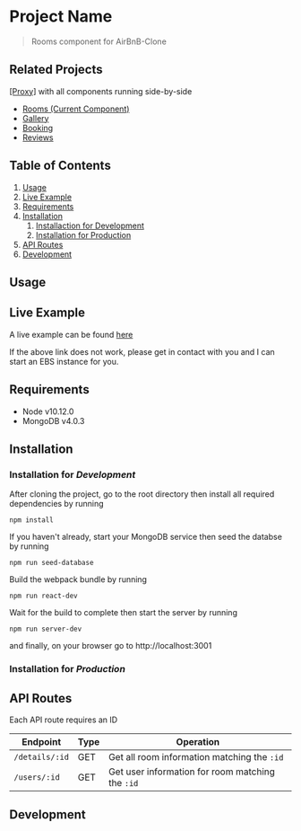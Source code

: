 # Project Name

> Rooms component for AirBnB-Clone

## Related Projects
  [[Proxy]](https://github.com/rpt09-mulder/proxy-allen) with all components running side-by-side


  - [Rooms (Current Component)](https://github.com/rpt09-mulder/rooms)
  - [Gallery](https://github.com/rpt09-mulder/gallery)
  - [Booking](https://github.com/rpt09-mulder/booking)
  - [Reviews](https://github.com/rpt09-mulder/reviews)

## Table of Contents
1. [Usage](#Usage)
1. [Live Example](#Live-Example)
1. [Requirements](#Requirements)
1. [Installation](#Installation)
    1. [Installaction for Development](#Installation-for-development)
    2. [Installation for Production](#Installation-for-development)
1. [API Routes](#API-Routes)
1. [Development](#Development)


## Usage

## Live Example
A live example can be found [here](http://rooms.4gk2mkr3wk.us-west-2.elasticbeanstalk.com/)

If the above link does not work, please get in contact with you and I can start an EBS instance for you.

## Requirements
- Node v10.12.0
- MongoDB v4.0.3

## Installation
### Installation for _Development_

After cloning the project, go to the root directory then install all required dependencies by running
```
npm install
```

If you haven't already, start your MongoDB service then seed the databse by running
```
npm run seed-database
```

Build the webpack bundle by running
```
npm run react-dev
```

Wait for the build to complete then start the server by running
```
npm run server-dev
```
and finally, on your browser go to http://localhost:3001

### Installation for _Production_

## API Routes
Each API route requires an ID

| Endpoint       | Type | Operation                                        |
|----------------|------|--------------------------------------------------|
| `/details/:id` | GET  | Get all room information matching the `:id`      |
| `/users/:id`   | GET  | Get user information for room matching the `:id` |

## Development


